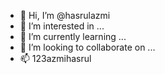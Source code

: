 - 👋 Hi, I’m @hasrulazmi
- 👀 I’m interested in ...
- 🌱 I’m currently learning ...
- 💞️ I’m looking to collaborate on ...
- 📫 123azmihasrul

<!---
hasrulazmi/hasrulazmi is a ✨ special ✨ repository because its `README.md` (this file) appears on your GitHub profile.
You can click the Preview link to take a look at your changes.
--->
